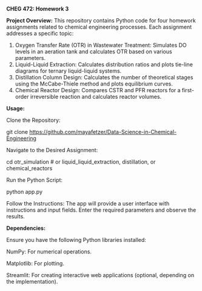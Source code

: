 **CHEG 472: Homework 3**

**Project Overview:** This repository contains Python code for four homework assignments related to chemical engineering processes. Each assignment addresses a specific topic:

1. Oxygen Transfer Rate (OTR) in Wastewater Treatment: Simulates DO levels in an aeration tank and calculates OTR based on various parameters.
2. Liquid-Liquid Extraction: Calculates distribution ratios and plots tie-line diagrams for ternary liquid-liquid systems.
3. Distillation Column Design: Calculates the number of theoretical stages using the McCabe-Thiele method and plots equilibrium curves.
4. Chemical Reactor Design: Compares CSTR and PFR reactors for a first-order irreversible reaction and calculates reactor volumes.

**Usage:**

Clone the Repository:

git clone https://github.com/mayafetzer/Data-Science-in-Chemical-Engineering

Navigate to the Desired Assignment:

cd otr_simulation  # or liquid_liquid_extraction, distillation, or chemical_reactors

Run the Python Script:

python app.py

Follow the Instructions: 
The app will provide a user interface with instructions and input fields. Enter the required parameters and observe the results.

**Dependencies:**

Ensure you have the following Python libraries installed:

NumPy: For numerical operations.

Matplotlib: For plotting.

Streamlit: For creating interactive web applications (optional, depending on the implementation).
